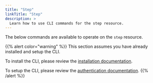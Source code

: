 ```yaml
---
title: "Step"
linkTitle: "Step"
description: >
  Learn how to use CLI commands for the step resource.
---
```


The below commands are available to operate on the `step` resource.

{{% alert color="warning" %}}
This section assumes you have already installed and setup the CLI.

To install the CLI, please review the [installation documentation](/docs/cli/install/).

To setup the CLI, please review the [authentication documentation](/docs/cli/authentication).
{{% /alert %}}
